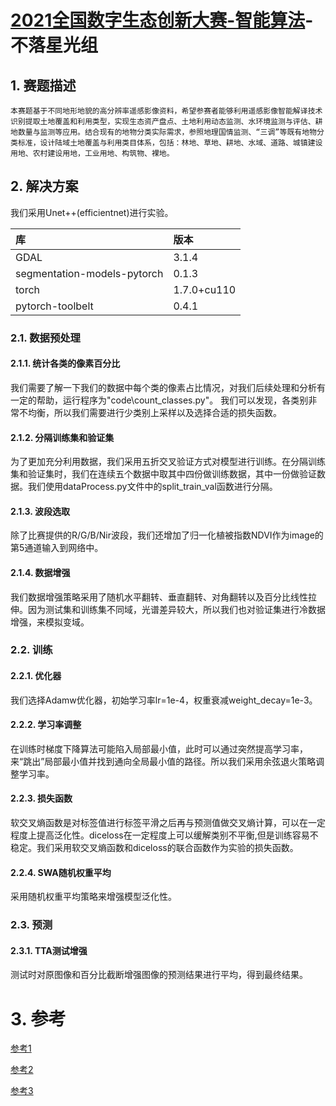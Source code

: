 # [2021全国数字生态创新大赛-智能算法](https://tianchi.aliyun.com/competition/entrance/531860/introduction)-不落星光组
## 1. 赛题描述
    本赛题基于不同地形地貌的高分辨率遥感影像资料，希望参赛者能够利用遥感影像智能解译技术识别提取土地覆盖和利用类型，实现生态资产盘点、土地利用动态监测、水环境监测与评估、耕地数量与监测等应用。结合现有的地物分类实际需求，参照地理国情监测、“三调”等既有地物分类标准，设计陆域土地覆盖与利用类目体系，包括：林地、草地、耕地、水域、道路、城镇建设用地、农村建设用地，工业用地、构筑物、裸地。
## 2. 解决方案
我们采用Unet++(efficientnet)进行实验。

| 库 | 版本 |
| :-----| :----- |
| GDAL | 3.1.4 |
| segmentation-models-pytorch | 0.1.3 |
| torch | 1.7.0+cu110 |
| pytorch-toolbelt | 0.4.1 

### 2.1. 数据预处理
#### 2.1.1. 统计各类的像素百分比
我们需要了解一下我们的数据中每个类的像素占比情况，对我们后续处理和分析有一定的帮助，运行程序为"code\count_classes.py"。
我们可以发现，各类别非常不均衡，所以我们需要进行少类别上采样以及选择合适的损失函数。
#### 2.1.2. 分隔训练集和验证集
为了更加充分利用数据，我们采用五折交叉验证方式对模型进行训练。在分隔训练集和验证集时，我们在连续五个数据中取其中四份做训练数据，其中一份做验证数据。我们使用dataProcess.py文件中的split_train_val函数进行分隔。
#### 2.1.3. 波段选取
除了比赛提供的R/G/B/Nir波段，我们还增加了归一化植被指数NDVI作为image的第5通道输入到网络中。
#### 2.1.4. 数据增强
我们数据增强策略采用了随机水平翻转、垂直翻转、对角翻转以及百分比线性拉伸。因为测试集和训练集不同域，光谱差异较大，所以我们也对验证集进行冷数据增强，来模拟变域。
### 2.2. 训练
#### 2.2.1. 优化器
我们选择Adamw优化器，初始学习率lr=1e-4，权重衰减weight_decay=1e-3。
#### 2.2.2. 学习率调整
在训练时梯度下降算法可能陷入局部最小值，此时可以通过突然提高学习率，来“跳出”局部最小值并找到通向全局最小值的路径。所以我们采用余弦退火策略调整学习率。
#### 2.2.3. 损失函数
软交叉熵函数是对标签值进行标签平滑之后再与预测值做交叉熵计算，可以在一定程度上提高泛化性。diceloss在一定程度上可以缓解类别不平衡,但是训练容易不稳定。我们采用软交叉熵函数和diceloss的联合函数作为实验的损失函数。
#### 2.2.4. SWA随机权重平均
采用随机权重平均策略来增强模型泛化性。
### 2.3. 预测
#### 2.3.1. TTA测试增强
测试时对原图像和百分比截断增强图像的预测结果进行平均，得到最终结果。

# 3. 参考
[参考1](https://tianchi.aliyun.com/notebook-ai/detail?spm=5176.12586969.1002.3.6cc26423Zxyf0s&postId=169396)

[参考2](https://github.com/DLLXW/data-science-competition/tree/main/%E5%A4%A9%E6%B1%A0)

[参考3](https://github.com/JasmineRain/NAIC_AI-RS/tree/ec70861e2a7f3ba18b3cc8bad592e746145088c9)

